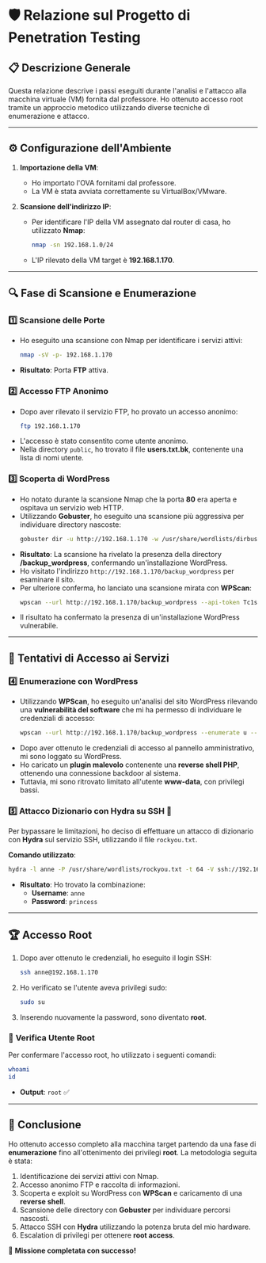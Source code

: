 # 🛡️ Relazione sul Progetto di Penetration Testing

## 📋 **Descrizione Generale**
Questa relazione descrive i passi eseguiti durante l'analisi e l'attacco alla macchina virtuale (VM) fornita dal professore. Ho ottenuto accesso root tramite un approccio metodico utilizzando diverse tecniche di enumerazione e attacco.

---

## ⚙️ **Configurazione dell'Ambiente**
1. **Importazione della VM**: 
   - Ho importato l'OVA fornitami dal professore.
   - La VM è stata avviata correttamente su VirtualBox/VMware.

2. **Scansione dell'indirizzo IP**:
   - Per identificare l'IP della VM assegnato dal router di casa, ho utilizzato **Nmap**:
     ```bash
     nmap -sn 192.168.1.0/24
     ```
   - L'IP rilevato della VM target è **192.168.1.170**.

---

## 🔍 **Fase di Scansione e Enumerazione**
### 1️⃣ **Scansione delle Porte**
- Ho eseguito una scansione con Nmap per identificare i servizi attivi:
  ```bash
  nmap -sV -p- 192.168.1.170
  ```
- **Risultato**: Porta **FTP** attiva.

### 2️⃣ **Accesso FTP Anonimo**
- Dopo aver rilevato il servizio FTP, ho provato un accesso anonimo:
  ```bash
  ftp 192.168.1.170
  ```
- L'accesso è stato consentito come utente anonimo.
- Nella directory `public`, ho trovato il file **users.txt.bk**, contenente una lista di nomi utente.

### 3️⃣ **Scoperta di WordPress**
- Ho notato durante la scansione Nmap che la porta **80** era aperta e ospitava un servizio web HTTP.
- Utilizzando **Gobuster**, ho eseguito una scansione più aggressiva per individuare directory nascoste:
  ```bash
  gobuster dir -u http://192.168.1.170 -w /usr/share/wordlists/dirbuster/directory-list-2.3-medium.txt -x php,html,txt -t 50
  ```
- **Risultato**: La scansione ha rivelato la presenza della directory **/backup_wordpress**, confermando un'installazione WordPress.
- Ho visitato l'indirizzo `http://192.168.1.170/backup_wordpress` per esaminare il sito.
- Per ulteriore conferma, ho lanciato una scansione mirata con **WPScan**:
  ```bash
  wpscan --url http://192.168.1.170/backup_wordpress --api-token Tc1sdQWKLxFRktkneIXAx6CiY5a98HdnyhYaBr34058
  ```
- Il risultato ha confermato la presenza di un'installazione WordPress vulnerabile.

---

## 🔐 **Tentativi di Accesso ai Servizi**
### 4️⃣ **Enumerazione con WordPress**
- Utilizzando **WPScan**, ho eseguito un'analisi del sito WordPress rilevando una **vulnerabilità del software** che mi ha permesso di individuare le credenziali di accesso:
  ```bash
  wpscan --url http://192.168.1.170/backup_wordpress --enumerate u --passwords /usr/share/wordlists/rockyou.txt --api-token Tc1sdQWKLxFRktkneIXAx6CiY5a98HdnyhYaBr34058
  ```
- Dopo aver ottenuto le credenziali di accesso al pannello amministrativo, mi sono loggato su WordPress.
- Ho caricato un **plugin malevolo** contenente una **reverse shell PHP**, ottenendo una connessione backdoor al sistema.
- Tuttavia, mi sono ritrovato limitato all'utente **www-data**, con privilegi bassi. 

### 5️⃣ **Attacco Dizionario con Hydra su SSH** 🚀
Per bypassare le limitazioni, ho deciso di effettuare un attacco di dizionario con **Hydra** sul servizio SSH, utilizzando il file `rockyou.txt`.

**Comando utilizzato**:
```bash
hydra -l anne -P /usr/share/wordlists/rockyou.txt -t 64 -V ssh://192.168.1.170
```

- **Risultato**: Ho trovato la combinazione:
  - **Username**: `anne`
  - **Password**: `princess`

---

## 🏆 **Accesso Root**
1. Dopo aver ottenuto le credenziali, ho eseguito il login SSH:
   ```bash
   ssh anne@192.168.1.170
   ```
2. Ho verificato se l'utente aveva privilegi sudo:
   ```bash
   sudo su
   ```
3. Inserendo nuovamente la password, sono diventato **root**.

### 📌 **Verifica Utente Root**
Per confermare l'accesso root, ho utilizzato i seguenti comandi:
```bash
whoami
id
```
- **Output**: `root` ✅

---

## 🎯 **Conclusione**
Ho ottenuto accesso completo alla macchina target partendo da una fase di **enumerazione** fino all'ottenimento dei privilegi **root**. La metodologia seguita è stata:

1. Identificazione dei servizi attivi con Nmap.
2. Accesso anonimo FTP e raccolta di informazioni.
3. Scoperta e exploit su WordPress con **WPScan** e caricamento di una **reverse shell**.
4. Scansione delle directory con **Gobuster** per individuare percorsi nascosti.
5. Attacco SSH con **Hydra** utilizzando la potenza bruta del mio hardware.
6. Escalation di privilegi per ottenere **root access**.

🚀 **Missione completata con successo!**
